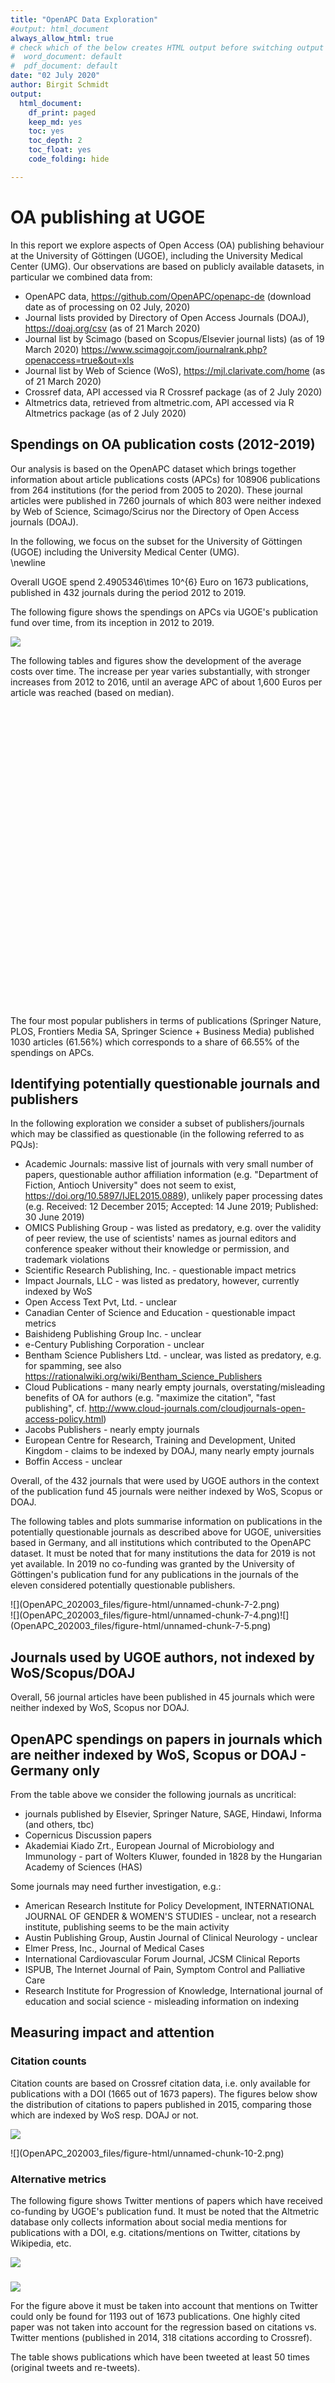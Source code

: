 ```yaml
---
title: "OpenAPC Data Exploration"
#output: html_document
always_allow_html: true
# check which of the below creates HTML output before switching output format
#  word_document: default 
#  pdf_document: default
date: "02 July 2020"
author: Birgit Schmidt
output:
  html_document:
    df_print: paged
    keep_md: yes
    toc: yes
    toc_depth: 2
    toc_float: yes
    code_folding: hide

---
```




# OA publishing at UGOE
In this report we explore aspects of Open Access (OA) publishing behaviour at the University of Göttingen (UGOE), including the University Medical Center (UMG). Our observations are based on publicly available datasets, in particular we combined data from:

* OpenAPC data, https://github.com/OpenAPC/openapc-de (download date as of processing on 02 July, 2020)
* Journal lists provided by Directory of Open Access Journals (DOAJ), https://doaj.org/csv (as of 21 March 2020)
* Journal list by Scimago (based on Scopus/Elsevier journal lists) (as of 19 March 2020) https://www.scimagojr.com/journalrank.php?openaccess=true&out=xls
* Journal list by Web of Science (WoS), https://mjl.clarivate.com/home (as of 21 March 2020)
* Crossref data, API accessed via R Crossref package (as of 2 July 2020)
* Altmetrics data, retrieved from altmetric.com, API accessed via R Altmetrics package (as of 2 July 2020)



## Spendings on OA publication costs (2012-2019) 

Our analysis is based on the OpenAPC dataset which brings together information about article publications costs (APCs) for 108906 publications from 264 institutions (for the period from 2005 to 2020). These journal articles were published in 7260 journals of which 803 were neither indexed by Web of Science, Scimago/Scirus nor the Directory of Open Access journals (DOAJ). 

In the following, we focus on the subset for the University of Göttingen (UGOE) including the University Medical Center (UMG).  
\newline



<!--html_preserve--><div id="htmlwidget-4205b48202dee0dddf86" style="width:100%;height:auto;" class="datatables html-widget"></div>
<script type="application/json" data-for="htmlwidget-4205b48202dee0dddf86">{"x":{"filter":"top","filterHTML":"<tr>\n  <td><\/td>\n  <td data-type=\"number\" style=\"vertical-align: top;\">\n    <div class=\"form-group has-feedback\" style=\"margin-bottom: auto;\">\n      <input type=\"search\" placeholder=\"All\" class=\"form-control\" style=\"width: 100%;\"/>\n      <span class=\"glyphicon glyphicon-remove-circle form-control-feedback\"><\/span>\n    <\/div>\n    <div style=\"display: none; position: absolute; width: 200px;\">\n      <div data-min=\"2012\" data-max=\"2019\"><\/div>\n      <span style=\"float: left;\"><\/span>\n      <span style=\"float: right;\"><\/span>\n    <\/div>\n  <\/td>\n  <td data-type=\"number\" style=\"vertical-align: top;\">\n    <div class=\"form-group has-feedback\" style=\"margin-bottom: auto;\">\n      <input type=\"search\" placeholder=\"All\" class=\"form-control\" style=\"width: 100%;\"/>\n      <span class=\"glyphicon glyphicon-remove-circle form-control-feedback\"><\/span>\n    <\/div>\n    <div style=\"display: none; position: absolute; width: 200px;\">\n      <div data-min=\"120057.64\" data-max=\"537508.82\" data-scale=\"2\"><\/div>\n      <span style=\"float: left;\"><\/span>\n      <span style=\"float: right;\"><\/span>\n    <\/div>\n  <\/td>\n  <td data-type=\"integer\" style=\"vertical-align: top;\">\n    <div class=\"form-group has-feedback\" style=\"margin-bottom: auto;\">\n      <input type=\"search\" placeholder=\"All\" class=\"form-control\" style=\"width: 100%;\"/>\n      <span class=\"glyphicon glyphicon-remove-circle form-control-feedback\"><\/span>\n    <\/div>\n    <div style=\"display: none; position: absolute; width: 200px;\">\n      <div data-min=\"106\" data-max=\"347\"><\/div>\n      <span style=\"float: left;\"><\/span>\n      <span style=\"float: right;\"><\/span>\n    <\/div>\n  <\/td>\n  <td data-type=\"number\" style=\"vertical-align: top;\">\n    <div class=\"form-group has-feedback\" style=\"margin-bottom: auto;\">\n      <input type=\"search\" placeholder=\"All\" class=\"form-control\" style=\"width: 100%;\"/>\n      <span class=\"glyphicon glyphicon-remove-circle form-control-feedback\"><\/span>\n    <\/div>\n    <div style=\"display: none; position: absolute; width: 200px;\">\n      <div data-min=\"1133\" data-max=\"1601\"><\/div>\n      <span style=\"float: left;\"><\/span>\n      <span style=\"float: right;\"><\/span>\n    <\/div>\n  <\/td>\n  <td data-type=\"number\" style=\"vertical-align: top;\">\n    <div class=\"form-group has-feedback\" style=\"margin-bottom: auto;\">\n      <input type=\"search\" placeholder=\"All\" class=\"form-control\" style=\"width: 100%;\"/>\n      <span class=\"glyphicon glyphicon-remove-circle form-control-feedback\"><\/span>\n    <\/div>\n    <div style=\"display: none; position: absolute; width: 200px;\">\n      <div data-min=\"1157\" data-max=\"1654\"><\/div>\n      <span style=\"float: left;\"><\/span>\n      <span style=\"float: right;\"><\/span>\n    <\/div>\n  <\/td>\n<\/tr>","data":[["1","2","3","4","5","6","7","8"],[2012,2013,2014,2015,2016,2017,2018,2019],[120057.64,159185.55,246815.07,357859.4,316952.25,379379.38,372776.55,537508.81],[106,126,184,234,199,237,240,347],[1133,1263,1341,1529,1593,1601,1553,1549],[1157,1245,1294,1505,1594,1596,1598,1654]],"container":"<table class=\"display\">\n  <thead>\n    <tr>\n      <th> <\/th>\n      <th>period<\/th>\n      <th>spend<\/th>\n      <th>n<\/th>\n      <th>mean<\/th>\n      <th>median<\/th>\n    <\/tr>\n  <\/thead>\n<\/table>","options":{"columnDefs":[{"className":"dt-right","targets":[1,2,3,4,5]},{"orderable":false,"targets":0}],"order":[],"autoWidth":false,"orderClasses":false,"orderCellsTop":true}},"evals":[],"jsHooks":[]}</script><!--/html_preserve-->
Overall UGOE spend 2.4905346\times 10^{6} Euro on 1673 publications, published in 432 journals during the period 2012 to 2019.  

The following figure shows the spendings on APCs via UGOE's publication fund over time, from its inception in 2012 to 2019. 

![](OpenAPC_202003_files/figure-html/unnamed-chunk-4-1.png)<!-- -->

The following tables and figures show the development of the average costs over time. The increase per year varies substantially, with stronger increases from 2012 to 2016, until an average APC of about 1,600 Euros per article was reached (based on median). 

 
<!--html_preserve--><div id="htmlwidget-9eb413a0935611c11655" style="width:100%;height:auto;" class="datatables html-widget"></div>
<script type="application/json" data-for="htmlwidget-9eb413a0935611c11655">{"x":{"filter":"top","filterHTML":"<tr>\n  <td><\/td>\n  <td data-type=\"number\" style=\"vertical-align: top;\">\n    <div class=\"form-group has-feedback\" style=\"margin-bottom: auto;\">\n      <input type=\"search\" placeholder=\"All\" class=\"form-control\" style=\"width: 100%;\"/>\n      <span class=\"glyphicon glyphicon-remove-circle form-control-feedback\"><\/span>\n    <\/div>\n    <div style=\"display: none; position: absolute; width: 200px;\">\n      <div data-min=\"2012\" data-max=\"2019\"><\/div>\n      <span style=\"float: left;\"><\/span>\n      <span style=\"float: right;\"><\/span>\n    <\/div>\n  <\/td>\n  <td data-type=\"number\" style=\"vertical-align: top;\">\n    <div class=\"form-group has-feedback\" style=\"margin-bottom: auto;\">\n      <input type=\"search\" placeholder=\"All\" class=\"form-control\" style=\"width: 100%;\"/>\n      <span class=\"glyphicon glyphicon-remove-circle form-control-feedback\"><\/span>\n    <\/div>\n    <div style=\"display: none; position: absolute; width: 200px;\">\n      <div data-min=\"120057.64\" data-max=\"537508.82\" data-scale=\"2\"><\/div>\n      <span style=\"float: left;\"><\/span>\n      <span style=\"float: right;\"><\/span>\n    <\/div>\n  <\/td>\n  <td data-type=\"integer\" style=\"vertical-align: top;\">\n    <div class=\"form-group has-feedback\" style=\"margin-bottom: auto;\">\n      <input type=\"search\" placeholder=\"All\" class=\"form-control\" style=\"width: 100%;\"/>\n      <span class=\"glyphicon glyphicon-remove-circle form-control-feedback\"><\/span>\n    <\/div>\n    <div style=\"display: none; position: absolute; width: 200px;\">\n      <div data-min=\"106\" data-max=\"347\"><\/div>\n      <span style=\"float: left;\"><\/span>\n      <span style=\"float: right;\"><\/span>\n    <\/div>\n  <\/td>\n  <td data-type=\"number\" style=\"vertical-align: top;\">\n    <div class=\"form-group has-feedback\" style=\"margin-bottom: auto;\">\n      <input type=\"search\" placeholder=\"All\" class=\"form-control\" style=\"width: 100%;\"/>\n      <span class=\"glyphicon glyphicon-remove-circle form-control-feedback\"><\/span>\n    <\/div>\n    <div style=\"display: none; position: absolute; width: 200px;\">\n      <div data-min=\"1132.61\" data-max=\"1600.76\" data-scale=\"2\"><\/div>\n      <span style=\"float: left;\"><\/span>\n      <span style=\"float: right;\"><\/span>\n    <\/div>\n  <\/td>\n  <td data-type=\"number\" style=\"vertical-align: top;\">\n    <div class=\"form-group has-feedback\" style=\"margin-bottom: auto;\">\n      <input type=\"search\" placeholder=\"All\" class=\"form-control\" style=\"width: 100%;\"/>\n      <span class=\"glyphicon glyphicon-remove-circle form-control-feedback\"><\/span>\n    <\/div>\n    <div style=\"display: none; position: absolute; width: 200px;\">\n      <div data-min=\"323.51\" data-max=\"707.72\" data-scale=\"2\"><\/div>\n      <span style=\"float: left;\"><\/span>\n      <span style=\"float: right;\"><\/span>\n    <\/div>\n  <\/td>\n  <td data-type=\"number\" style=\"vertical-align: top;\">\n    <div class=\"form-group has-feedback\" style=\"margin-bottom: auto;\">\n      <input type=\"search\" placeholder=\"All\" class=\"form-control\" style=\"width: 100%;\"/>\n      <span class=\"glyphicon glyphicon-remove-circle form-control-feedback\"><\/span>\n    <\/div>\n    <div style=\"display: none; position: absolute; width: 200px;\">\n      <div data-min=\"1157.32\" data-max=\"1654.1\" data-scale=\"2\"><\/div>\n      <span style=\"float: left;\"><\/span>\n      <span style=\"float: right;\"><\/span>\n    <\/div>\n  <\/td>\n<\/tr>","data":[["1","2","3","4","5","6","7","8"],[2012,2013,2014,2015,2016,2017,2018,2019],[120057.64,159185.55,246815.07,357859.4,316952.25,379379.38,372776.55,537508.81],[106,126,184,234,199,237,240,347],[1132.62,1263.38,1341.39,1529.31,1592.72,1600.76,1553.24,1549.02],[323.51,337.09,437.14,561.15,678.51,655.75,707.72,606.39],[1157.32,1244.89,1293.89,1504.89,1593.9,1596.46,1598.36,1654.1]],"container":"<table class=\"display\">\n  <thead>\n    <tr>\n      <th> <\/th>\n      <th>period<\/th>\n      <th>spend<\/th>\n      <th>n<\/th>\n      <th>mean<\/th>\n      <th>sd<\/th>\n      <th>median<\/th>\n    <\/tr>\n  <\/thead>\n<\/table>","options":{"columnDefs":[{"className":"dt-right","targets":[1,2,3,4,5,6]},{"orderable":false,"targets":0}],"order":[],"autoWidth":false,"orderClasses":false,"orderCellsTop":true}},"evals":[],"jsHooks":[]}</script><!--/html_preserve--><!--html_preserve--><div id="htmlwidget-1869894c3770358df8e5" style="width:672px;height:480px;" class="plotly html-widget"></div>
<script type="application/json" data-for="htmlwidget-1869894c3770358df8e5">{"x":{"visdat":{"29f71f55d842":["function () ","plotlyVisDat"]},"cur_data":"29f71f55d842","attrs":{"29f71f55d842":{"y":{},"color":{},"alpha_stroke":1,"sizes":[10,100],"spans":[1,20],"type":"box"}},"layout":{"margin":{"b":40,"l":60,"t":25,"r":10},"title":"Trend of publication fees at UGOE (incl. UMG)","showlegend":false,"yaxis":{"domain":[0,1],"automargin":true,"title":"euro"},"xaxis":{"domain":[0,1],"automargin":true},"hovermode":"closest"},"source":"A","config":{"showSendToCloud":false},"data":[{"fillcolor":"rgba(102,194,165,0.5)","y":[1294.72,1143.83,1173.29,1270.92,1404.2,1489.88,1904,1142.4,1142.4,1156.68,1128.12,1278,1108.87,1175.97,1175.97,1096.95,1114.34,1099.08,1109.54,1131.87,2000,1109.54,685.44,1000.79,302.96,485.79,377.28,1263.64,268.91,1261.4,1121.94,1105.39,1456.56,1075.35,1153,1001.39,773.5,1001.39,1001.39,716.49,945.02,761.6,1391.11,1157.32,1299.48,1442.28,1451.8,1428,1456.56,1380.4,1404.2,1404.2,1304.24,1280.44,647.36,652.12,1280.44,1419.84,1370.88,1228.08,1304.24,1404.2,1223.32,1223.32,1299.48,1285.2,1632.68,952,1142.4,1142.4,1142.4,1142.4,1142.4,1190,1370.88,1289.96,1218.56,1356.6,1137.64,1665,1278,1094.8,871.54,761.6,1923.8,1226.33,1232.08,1159.93,1306.63,1189.51,1181.25,1157.32,1137.57,1131.17,1117.7,1118.6,265.96,508.7,1261.4,1228.08,1423.24,561.76,561.76,561.76,561.76,561.76],"type":"box","name":"2012","marker":{"color":"rgba(102,194,165,1)","line":{"color":"rgba(102,194,165,1)"}},"line":{"color":"rgba(102,194,165,1)"},"xaxis":"x","yaxis":"y","frame":null},{"fillcolor":"rgba(252,141,98,0.5)","y":[1332.8,1025.75,1055.23,1338.93,1338.93,1001.39,1094.09,1178.1,1321.13,1267.35,1902.24,1295.92,1661.96,1389.94,1128.12,1461.32,1451.8,1442.28,1442.28,1442.28,1470.84,1494.64,1542.24,1442.28,1428,1437.52,1442.28,1442.28,1466.08,1542.24,1456.56,1504.16,1542.24,1437.52,1466.08,1247.12,1542.24,1723.12,1566.04,1299.48,1556.52,1232.84,1285.2,1285.2,1270.92,1404.2,1228.08,1151.92,1223.32,1285.2,1375.64,1566.04,1475.6,1442.28,1337.56,1447.04,1351.84,1566.04,1347.08,1356.6,1551.76,1466.08,742.56,1556.52,952,809.2,799.68,1542.24,2521.37,1804.94,1860.23,1105.31,1105.31,1113.3,1114.34,1114.67,1121.5,1105.99,1119.25,1111.51,1051.81,1046.51,1114.85,1239,1091.21,1011.88,1242.66,1106.24,1212.09,1186.39,1186.4,1074.02,1192.12,1192.12,1173.74,1173.74,1173.75,1142.4,1904,1142.4,1142.4,1142.4,684.25,1142.4,1142.4,2380,1142.4,481,1741.6,779.95,466.49,812.37,845.92,718.27,727.77,1794.52,931.77,1069.81,1207.85,1242.36,1345.89,1000.79,304.6,300.46,491.62,1617.25],"type":"box","name":"2013","marker":{"color":"rgba(252,141,98,1)","line":{"color":"rgba(252,141,98,1)"}},"line":{"color":"rgba(252,141,98,1)"},"xaxis":"x","yaxis":"y","frame":null},{"fillcolor":"rgba(141,160,203,0.5)","y":[1303.87,1586.09,4120.8,2856,2856,2856,1244.74,1357.39,1285.2,1456.56,1071,1267.35,1267.35,1267.35,1267.35,1053.17,1356.59,1420.84,1403.96,1428,1442.28,1475.6,1594.6,1594.6,1518.44,1475.6,1428,1470.84,1513.68,1447.04,1518.44,1485.12,1442.28,1523.2,1442.28,1442.28,1594.6,1447.04,1518.44,1518.44,1508.92,1513.68,1447.04,1513.68,1442.28,1447.04,1442.28,1513.68,1537.48,1523.2,1561.28,1447.04,1523.2,1285.2,1523.2,1428,1594.6,1342.32,1470.84,1542.24,1542.24,1651.72,1475.6,1475.6,742.56,1251.88,1385.16,1746.92,1746.92,799.68,828.24,828.24,828.24,809.2,828.24,828.24,1594.6,1513.68,1594.6,1523.2,1299.48,1637.44,1408.96,628.32,1756.76,1971.89,1768.23,1969.62,1173.74,1183.95,1065.72,1065.72,1183.95,1171.17,1171.19,1171.17,1171.17,1171.17,1160.51,1160.51,1160.52,1160.52,1160.51,1160.68,1160.68,1160.69,1160.68,1062.36,1198.35,1198.34,1198.35,1198.34,1214.19,1214.19,1214.2,1214.2,1214.19,1214.19,1214.2,1244.1,1244.09,1278.77,1278.75,1278.75,1278.75,1293.9,1293.89,1293.9,1295.57,1295.57,1295.55,1295.57,1632.68,1898.05,684.25,1904,1904,1523.2,1904,1904,1142.4,1142.4,1142.4,916.3,684.25,1142.4,1904,1142.4,684.25,1142.4,1142.4,1142.4,1142.4,684.25,1904,1142.4,1142.4,1142.4,1142.4,1421.96,1565.28,1413.98,1369.39,1171.35,1059.52,1066.47,1223.26,2353.01,180,557.41,638.23,846.91,676.71,1207.85,913.92,1138.83,1380.4,1249.27,1617.78,488.79,727.29,217.42,1141.57,2548.46],"type":"box","name":"2014","marker":{"color":"rgba(141,160,203,1)","line":{"color":"rgba(141,160,203,1)"}},"line":{"color":"rgba(141,160,203,1)"},"xaxis":"x","yaxis":"y","frame":null},{"fillcolor":"rgba(231,138,195,0.5)","y":[1802.85,1362.32,763.77,1363.75,1363.75,684.25,1522.65,746.09,1617.21,1249.5,1142.4,1617.21,684.25,1904,910.22,1142.4,1615.39,684.25,1963.16,1472.38,1472.38,1904,1208.01,1518.15,1518.15,1142.4,1142.4,1617.21,1267.35,1142.4,963.9,1518.44,556.44,1456.56,1495.53,1495.53,1495.53,1871.18,1617.21,1904,1617.21,1617.21,247.9,1142.4,1386.35,1142.4,1433.22,263.32,1523.2,876.13,1560.6,1478.47,1478.47,1478.47,1478.47,1478.47,1303.05,1737.72,1428,303.28,1439.65,1439.65,1439.65,1142.4,1213.8,1606.5,1892.1,1035.3,1386.35,1999.2,1559.74,1464.58,1464.58,1464.58,1464.58,1464.58,1464.58,1386.35,1386.35,1577.94,1386.35,1135.12,286.99,424.44,1904,1386.35,1419.17,1419.17,1419.17,1434.69,1434.69,1434.69,1434.69,1434.69,1386.35,1999.2,1267.35,1999.2,344.42,1988.04,1319.47,1319.47,1319.47,1319.47,1319.47,1319.47,1319.47,1319.47,1999.2,1999.2,589.05,963.9,785.4,1540.05,1992.46,1643.04,1386.35,1547.75,589.05,1505.62,1505.62,1505.62,1505.62,1589.27,1589.27,1740.97,1386.35,1131.56,561.25,780.26,1606.37,1142.4,1325.17,2035.6,902.09,1104.32,1142.4,2152.99,1456.56,3094,2223.67,1424.47,2080.7,4403,2237.2,3094,2470.7,1046.66,2000,3054.02,2365.28,2000,2000,3510.5,1191.49,2000,4380.43,1602.94,1589.12,4694.83,1386.35,1548.63,1456.56,1468.12,1468.12,1468.12,1468.12,1468.12,1187.91,2618,1594.6,1642.2,1594.6,780.64,1594.6,1618.4,1204.28,1523.2,1408.96,1523.2,1594.6,1508.92,1594.6,1594.6,1594.6,1499.4,1594.6,1594.6,1594.6,1594.6,1504.16,1594.6,1523.2,1899.24,2146.76,837.76,2018.24,1661.24,1594.6,1594.6,952,1594.6,1661.24,2042.04,1899.24,1594.6,1899.24,1594.6,1899.24,1661.24,1799.28,1661.24,1661.24,1661.24,1661.24,1661.24,1799.28,1661.24,1504.16,1661.24,1661.24,1661.24,1661.24,1356.6,1661.24,1632.68,999.6,1661.24,1513.68,1785,1899.24,1661.24,1342.32,823.48],"type":"box","name":"2015","marker":{"color":"rgba(231,138,195,1)","line":{"color":"rgba(231,138,195,1)"}},"line":{"color":"rgba(231,138,195,1)"},"xaxis":"x","yaxis":"y","frame":null},{"fillcolor":"rgba(166,216,84,0.5)","y":[178.5,874.35,655.77,1661.24,651.24,1999.2,1661.24,1485.44,1884.96,1594.6,1618.4,482.39,139.14,1661.24,1999.2,1666,1506.4,1386.35,1438.75,1438.75,1438.75,1438.75,1593.27,1593.27,1593.27,1362.48,1661.24,1832.6,1528.26,1386.35,1544.26,1999.2,1085.28,224.91,1884.96,928.2,1503.46,1522,1522,1522,1999.2,1159.51,914.47,1180.81,1575.43,1409.73,514.41,1126.77,1523.2,1661.24,1661.24,1559.09,1493.39,1085.28,1559.09,1021.53,1011.5,1465.74,1456.56,1011.5,514.08,1661.24,1571.87,1571.87,1571.87,1419.42,1419.42,1999.2,1661.24,1661.24,1999.2,1661.24,1661.24,1011.5,842.52,1751.68,1999.2,1999.2,1661.24,1832.6,357,866.32,642.64,1999.2,1386.35,883.59,1661.24,1609.56,1609.56,1609.56,1661.24,1666,1870.68,1589.38,1435.4,1589.38,1999.2,1578.85,1578.85,1999.2,638.26,638.26,1999.2,1085.28,1504.16,1661.24,1661.24,1661.24,1661.24,1661.24,1661.24,1661.24,1999.2,1661.24,1661.24,1999.2,445.87,1220.35,1661.24,370.09,762.58,1590.91,1386.65,1586.88,1586.88,1586.88,1586.88,1586.88,1876.65,638.72,1999.2,1610,865.95,1381.68,642.6,1999.2,1628.87,1628.87,1011.5,1661.24,1072.56,1999.2,1803.28,1897.44,431.23,1678.03,1678.03,1678.03,1678.03,1999.2,1517.75,1192.38,1999.2,1661.24,1799.28,1285.94,1593.9,1274.92,1661.24,1661.24,1999.2,1386.35,1661.24,1085.28,1704.23,1704.23,1386.35,1386.35,1386.35,1999.2,1687.74,1975.61,1670.15,1670.15,1577.94,1475.61,1475.61,2018.24,2449.02,3332,2751.7,2350.95,303.45,622.07,303.45,2426.37,3002.66,2388.28,2161.04,4403,3170.12,3094,2959.82,4561.66,2161.04,3186.3,3927,2023.45,4830],"type":"box","name":"2016","marker":{"color":"rgba(166,216,84,1)","line":{"color":"rgba(166,216,84,1)"}},"line":{"color":"rgba(166,216,84,1)"},"xaxis":"x","yaxis":"y","frame":null},{"fillcolor":"rgba(255,217,47,0.5)","y":[1582,400,1254.06,1250.32,1820.7,1713.6,1927.8,1392.3,1071,119,245.72,1190,1999.2,556.33,589.05,1999.2,1479.82,978.08,1316.88,1334.93,193.83,1647.41,1498.31,1582.85,319.9,1692.69,1597.17,540.26,1126.87,1128.75,1201.91,698.73,793.54,631.71,977.61,1616.63,1716.09,1999.2,1999.2,1999.2,1999.2,1999.2,1999.2,1999.2,1999.2,1999.2,1999.2,1999.2,1999.2,1999.2,1999.2,1999.2,1999.2,1999.2,868.21,1999.2,1999.2,1268.3,1999.2,1999.2,1999.2,1999.2,1266.31,1999.2,1999.2,1221.99,1999.2,1999.2,1999.2,1999.2,1999.2,1999.2,1999.2,1999.2,1596.46,1999.2,1999.2,444.48,1673.35,1616.63,595,1946.84,1882.58,1950.93,3029.2,3158.7,3229.15,892.5,178.5,761.6,761.6,1098.77,1203.27,218.07,2272.98,886.93,1483.41,1483.41,1483.41,1508.31,1496.51,1496.51,1496.51,1496.51,1513.7,1735.08,1513.7,1514.86,1508.05,1769.68,1508.05,1508.05,1508.05,1552.13,1552.13,1552.13,1586.03,1586.03,1923.64,838.7,1923.64,1923.64,1937,1937,1937,1937,1673.77,1648.79,1673.77,3211.73,1128.32,3240.07,1971.97,1105.74,1741.48,559.06,535.96,1661.24,1356.6,1085.28,1661.24,1661.24,1899.24,1685.04,999.6,1899.24,1899.24,2303.84,2570.4,1685.04,1661.24,1661.24,1899.24,1661.24,1661.24,1661.24,1661.24,1661.24,1661.24,1661.24,1661.24,1661.24,1661.24,1661.24,1661.24,1661.24,1661.24,1661.24,1661.24,1661.24,1661.24,1332.8,1259.23,3451,1240.3,1999.2,1796.8,1826.55,1092.65,1441.57,1223.75,1880.2,1546.75,1015.42,1099.57,1410.15,1267.35,1267.35,1267.35,1267.35,937.72,1392.3,1577.94,1577.94,1552.5,1552.95,1552.95,1386.35,1552.95,1552.95,1552.95,1552.95,1552.95,1552.95,1552.95,1552.95,1552.95,1552.95,1552.95,1552.95,4403,2000,4403,4403,2000,2000,2455.26,533.75,1802.85,533.75,266.87,4760,1011.5,1011.5,1011.5,1011.5,1011.5,1011.5,1011.5,1999.2,1999.2,1431.57,1237.6,1237.6,1237.6,1820.7,1552.13],"type":"box","name":"2017","marker":{"color":"rgba(255,217,47,1)","line":{"color":"rgba(255,217,47,1)"}},"line":{"color":"rgba(255,217,47,1)"},"xaxis":"x","yaxis":"y","frame":null},{"fillcolor":"rgba(229,196,148,0.5)","y":[1151.92,342.72,1899.24,1302.07,2103.25,1685.04,792.05,778.2,430.4,1156.79,1606.5,1499.4,1660.05,2656.08,1551.05,1932.29,1917.8,1939.22,405.1,1899.24,538.8,1661.24,1661.24,1661.24,1661.24,1661.24,1661.24,1661.24,1661.24,1661.24,1661.24,1661.24,1661.24,1661.24,1661.24,1661.24,1661.24,1661.24,1661.24,1661.24,1661.24,999.6,1589.35,775.07,563.25,3248.7,416.64,436.31,1713.6,361.05,946.51,2719.15,190.4,1548.19,1456.56,1237.6,1217.37,1926.04,885.36,1899.24,1899.24,1356.6,480.55,507.68,1039.3,1770.72,420.53,436.31,1066.98,461.53,1085.4,690.35,937.49,1104.14,1999.2,973.23,1999.2,848.41,820.82,1999.2,2004.58,1548.51,1999.2,1639.59,1726.83,1741.61,1746.55,1733.75,1999.2,1989.8,1999.2,1999.2,1548.51,889.5,1980.38,1999.2,1991.68,1999.2,1999.2,1999.2,1999.2,1999.2,1999.2,1999.2,1999.2,1999.2,1999.2,1999.2,1889.54,1952.17,1997.85,1997.85,1999.2,1999.2,1999.2,1999.2,1999.2,1999.2,1999.2,1999.2,1832.6,1263.94,1423.24,2766.75,1577.44,1535.1,439,1661.24,1190,1661.24,373.07,1190,1190,1661.24,1404.74,1042.03,379.7,704.97,1832.6,1009.56,2725.1,1890.84,1732.64,1899.24,1661.24,1363.48,349.05,1790.95,1611.62,1077.03,1383.96,1125.68,948.47,208.25,1661.24,3365.21,1368.52,4403,4403,4581.5,4581.5,860.5,1796.9,1267.35,3324.3,3257.39,1437.54,1661.24,3131.03,2169.77,2312.37,2357.16,1428.15,1428.16,1441.7,1441.68,1446.15,1453.71,1453.7,1453.72,1484.03,1484.02,1484.03,1536.59,1512.93,1530.37,1530.37,1530.37,1536.44,1551.05,1551.05,1551.04,1547.81,1551.04,1654.79,1654.8,1560.29,1670.96,1670.98,1553.76,1670.38,1664.67,1143.32,1921.85,1168.59,3270.97,3483.43,1552.95,1630.3,1630.3,1630.3,1630.3,1630.3,1367.47,783.38,1076.23,807.33,1059.61,1052.5,1042.34,1079.04,1049.96,1092.82,1095.55,781.25,1104.27,1606.5,1045.81,1999.2,749.04,683.56,1217.37,1590.22,1248.94,533.55,869.65,595,511.7,654.5,654.5],"type":"box","name":"2018","marker":{"color":"rgba(229,196,148,1)","line":{"color":"rgba(229,196,148,1)"}},"line":{"color":"rgba(229,196,148,1)"},"xaxis":"x","yaxis":"y","frame":null},{"fillcolor":"rgba(179,179,179,0.5)","y":[819.92,1413.92,1487.5,524.58,786.85,755.42,973.79,2084.88,1215.22,1677.4,1678.64,2565.64,1832.6,2434.74,1959.93,1106.7,159.35,779.14,1661.24,1267.35,1267.35,1408.19,1780.24,1661.24,1661.24,1661.24,1704.08,1661.24,1661.24,1661.24,1661.24,1661.24,1661.24,1780.24,1661.24,1661.24,1894.48,1661.24,1894.48,1661.24,1661.24,1661.24,1704.08,1780.24,1894.48,1661.24,3990.93,1498.16,1506.15,1487.5,1487.5,1447.96,805.43,1471.74,1259.56,1314.11,3590.23,1456.88,1474.77,1899.24,2370.48,1282.53,1529.15,1661.24,1139.04,618.8,358.55,1963,675.8,1770.72,3593.8,1237.6,1237.6,1165.01,1165.01,1456.56,1456.56,1456.56,1713.6,1713.6,1456.56,1416.1,1217.37,813.6,1190,2080.64,1047.2,2528.75,1904,2380,2380,1547,714,714,737.8,631.13,1922.09,521.78,1110.44,948.43,312.84,1414.1,1416.1,1097,1430.24,1444.34,1458.25,1470.54,1469.22,1469.22,1456.88,1460.89,1466.41,1358.48,1999.2,1999.2,1976.21,1999.2,1999.2,1989.86,1845.71,1976.74,1995.46,1999.25,1999.2,1217.2,1999.2,1999.2,2000.09,1973.68,1991.76,1993.81,1999.2,1999.2,1999.2,1991.76,2000.09,1999.29,1243.75,1999.2,1999.2,1999.2,1999.2,1994.83,1995.75,1990.95,1999.2,1999.2,1983.52,1996.82,1996.93,1995.93,1908.88,2000.09,1970.38,1999.2,1951.86,1976.39,1999.2,1999.2,1999.2,1999.2,1996.89,1995.75,1999.2,1979.23,1987.43,1959.68,1832.6,1991.5,1260.13,1155.47,1467.15,1191.19,1535.1,1535.1,1689.8,1689.8,457.77,211.3,1780.24,1190,1460.89,1416.34,1419,1427.7,1419.17,1407.76,1023.4,1580.49,787.67,1714.79,892.5,892.5,1706.53,1493.45,1487.5,432.26,1932.56,1932.56,2614.43,788.34,1224.34,1442.18,1442.85,1480.1,1479.78,1023.4,238,885.36,1899.24,1899.24,464.06,389.27,2094.4,1968.62,1972.5,1963,595.65,485.22,595.93,813.6,816.23,1460.68,2722.97,2963.98,1640.14,1630.43,1650.85,1222.63,559.3,171.24,787.67,691.31,3094,1884.96,1416.34,2754.24,1276.28,5105.1,5105.1,856.8,1853.75,1959.3,1796.9,528.37,1756.94,1392.3,1330.42,1732.64,1428,1770.72,1661.24,786.09,1061.11,1065.11,1175.77,1746.92,1009.12,432.09,974.4,972.58,2507.85,1558.11,1575.22,1680.58,1680.59,1685.06,1685.06,1703.96,1703.96,1703.99,1579.13,1684.77,1695.59,1695.6,1709.34,1709.34,1709.34,1720.66,1720.81,1716.45,1716.45,1716.45,1716.45,1716.45,2499.78,976.32,1416.99,1410.42,1352.67,1466.41,1285.2,1285.2,1285.2,1285.2,2059.06,1654.1,1773.1,1773.1,1773.1,1773.1,1773.1,1773.1,1773.1,1773.1,1773.1,1773.1,1773.1,1773.1,1773.1,1773.1,1773.1,1773.1,1832.6,400,1110.44,1103.8,1338.88,1339.05,1339.05,1336.35,1239.23,1341.31,454.23,1354.51,459.08,1369.23,465.41,1398.42,1387.6,1379.69,1397.87,1580.56,1662.91,1611.45,1704.08,594.92,427.06,1047.35,1256.99,1430.24,1258.97,432.85,1178.42,595,654.5],"type":"box","name":"2019","marker":{"color":"rgba(179,179,179,1)","line":{"color":"rgba(179,179,179,1)"}},"line":{"color":"rgba(179,179,179,1)"},"xaxis":"x","yaxis":"y","frame":null}],"highlight":{"on":"plotly_click","persistent":false,"dynamic":false,"selectize":false,"opacityDim":0.2,"selected":{"opacity":1},"debounce":0},"shinyEvents":["plotly_hover","plotly_click","plotly_selected","plotly_relayout","plotly_brushed","plotly_brushing","plotly_clickannotation","plotly_doubleclick","plotly_deselect","plotly_afterplot","plotly_sunburstclick"],"base_url":"https://plot.ly"},"evals":[],"jsHooks":[]}</script><!--/html_preserve--><!--html_preserve--><div id="htmlwidget-54bc0096c7dccd7d3488" style="width:100%;height:auto;" class="datatables html-widget"></div>
<script type="application/json" data-for="htmlwidget-54bc0096c7dccd7d3488">{"x":{"filter":"top","filterHTML":"<tr>\n  <td><\/td>\n  <td data-type=\"character\" style=\"vertical-align: top;\">\n    <div class=\"form-group has-feedback\" style=\"margin-bottom: auto;\">\n      <input type=\"search\" placeholder=\"All\" class=\"form-control\" style=\"width: 100%;\"/>\n      <span class=\"glyphicon glyphicon-remove-circle form-control-feedback\"><\/span>\n    <\/div>\n  <\/td>\n  <td data-type=\"number\" style=\"vertical-align: top;\">\n    <div class=\"form-group has-feedback\" style=\"margin-bottom: auto;\">\n      <input type=\"search\" placeholder=\"All\" class=\"form-control\" style=\"width: 100%;\"/>\n      <span class=\"glyphicon glyphicon-remove-circle form-control-feedback\"><\/span>\n    <\/div>\n    <div style=\"display: none; position: absolute; width: 200px;\">\n      <div data-min=\"119\" data-max=\"561008.84\" data-scale=\"13\"><\/div>\n      <span style=\"float: left;\"><\/span>\n      <span style=\"float: right;\"><\/span>\n    <\/div>\n  <\/td>\n  <td data-type=\"integer\" style=\"vertical-align: top;\">\n    <div class=\"form-group has-feedback\" style=\"margin-bottom: auto;\">\n      <input type=\"search\" placeholder=\"All\" class=\"form-control\" style=\"width: 100%;\"/>\n      <span class=\"glyphicon glyphicon-remove-circle form-control-feedback\"><\/span>\n    <\/div>\n    <div style=\"display: none; position: absolute; width: 200px;\">\n      <div data-min=\"1\" data-max=\"318\"><\/div>\n      <span style=\"float: left;\"><\/span>\n      <span style=\"float: right;\"><\/span>\n    <\/div>\n  <\/td>\n  <td data-type=\"number\" style=\"vertical-align: top;\">\n    <div class=\"form-group has-feedback\" style=\"margin-bottom: auto;\">\n      <input type=\"search\" placeholder=\"All\" class=\"form-control\" style=\"width: 100%;\"/>\n      <span class=\"glyphicon glyphicon-remove-circle form-control-feedback\"><\/span>\n    <\/div>\n    <div style=\"display: none; position: absolute; width: 200px;\">\n      <div data-min=\"0.06\" data-max=\"19.02\" data-scale=\"2\"><\/div>\n      <span style=\"float: left;\"><\/span>\n      <span style=\"float: right;\"><\/span>\n    <\/div>\n  <\/td>\n  <td data-type=\"number\" style=\"vertical-align: top;\">\n    <div class=\"form-group has-feedback\" style=\"margin-bottom: auto;\">\n      <input type=\"search\" placeholder=\"All\" class=\"form-control\" style=\"width: 100%;\"/>\n      <span class=\"glyphicon glyphicon-remove-circle form-control-feedback\"><\/span>\n    <\/div>\n    <div style=\"display: none; position: absolute; width: 200px;\">\n      <div data-min=\"119\" data-max=\"3510.5\" data-scale=\"2\"><\/div>\n      <span style=\"float: left;\"><\/span>\n      <span style=\"float: right;\"><\/span>\n    <\/div>\n  <\/td>\n  <td data-type=\"number\" style=\"vertical-align: top;\">\n    <div class=\"form-group has-feedback\" style=\"margin-bottom: auto;\">\n      <input type=\"search\" placeholder=\"All\" class=\"form-control\" style=\"width: 100%;\"/>\n      <span class=\"glyphicon glyphicon-remove-circle form-control-feedback\"><\/span>\n    <\/div>\n    <div style=\"display: none; position: absolute; width: 200px;\">\n      <div data-min=\"0\" data-max=\"2178.54\" data-scale=\"2\"><\/div>\n      <span style=\"float: left;\"><\/span>\n      <span style=\"float: right;\"><\/span>\n    <\/div>\n  <\/td>\n  <td data-type=\"number\" style=\"vertical-align: top;\">\n    <div class=\"form-group has-feedback\" style=\"margin-bottom: auto;\">\n      <input type=\"search\" placeholder=\"All\" class=\"form-control\" style=\"width: 100%;\"/>\n      <span class=\"glyphicon glyphicon-remove-circle form-control-feedback\"><\/span>\n    <\/div>\n    <div style=\"display: none; position: absolute; width: 200px;\">\n      <div data-min=\"119\" data-max=\"3510.5\" data-scale=\"2\"><\/div>\n      <span style=\"float: left;\"><\/span>\n      <span style=\"float: right;\"><\/span>\n    <\/div>\n  <\/td>\n  <td data-type=\"number\" style=\"vertical-align: top;\">\n    <div class=\"form-group has-feedback\" style=\"margin-bottom: auto;\">\n      <input type=\"search\" placeholder=\"All\" class=\"form-control\" style=\"width: 100%;\"/>\n      <span class=\"glyphicon glyphicon-remove-circle form-control-feedback\"><\/span>\n    <\/div>\n    <div style=\"display: none; position: absolute; width: 200px;\">\n      <div data-min=\"0\" data-max=\"22.53\" data-scale=\"2\"><\/div>\n      <span style=\"float: left;\"><\/span>\n      <span style=\"float: right;\"><\/span>\n    <\/div>\n  <\/td>\n<\/tr>","data":[["1","2","3","4","5","6","7","8","9","10","11","12","13","14","15","16","17","18","19","20","21","22","23","24","25","26","27","28","29","30","31","32","33","34","35","36","37","38","39","40","41","42","43","44","45","46","47","48","49","50","51","52","53","54","55","56","57","58","59","60","61","62","63","64","65","66","67","68","69","70","71","72","73","74","75","76","77","78","79","80","81","82"],["Springer Nature","Public Library of Science (PLoS)","Frontiers Media SA","Springer Science + Business Media","MDPI AG","Wiley-Blackwell","Elsevier BV","Copernicus GmbH","Hindawi Publishing Corporation","IOP Publishing","Impact Journals, LLC","Oxford University Press (OUP)","BMJ","Ovid Technologies (Wolters Kluwer Health)","Association for Research in Vision and Ophthalmology (ARVO)","OMICS Publishing Group","SAGE Publications","Dove Medical Press Ltd.","American Association for the Advancement of Science (AAAS)","Nature Publishing Group","American Society for Microbiology","Baishideng Publishing Group Inc.","Scientific Research Publishing, Inc.","The Royal Society","Optical Society of America (OSA)","Pensoft Publishers","Informa UK Limited","AIP Publishing","Genetics Society of America","S. Karger AG","PeerJ","Wageningen Academic Publishers","EMBO","Walter de Gruyter GmbH","The Company of Biologists","e-Century Publishing Corporation","Akademiai Kiado Zrt.","Ubiquity Press, Ltd.","Resilience Alliance, Inc.","Society for Neuroscience","F1000 Research, Ltd.","Ivyspring International Publisher","Institute of Electrical &amp; Electronics Engineers (IEEE)","Open Access Text Pvt, Ltd.","eLife Sciences Publications, Ltd","MIT Press - Journals","Bentham Science Publishers Ltd.","Wildlife Biology","SPIE-Intl Soc Optical Eng","JMIR Publications Inc.","International Society for Horticultural Science (ISHS)","Cogitatio","American Geophysical Union (AGU)","IOS Press","Soil Science Society of America","American Physical Society (APS)","The Korean Society of Veterinary Science (KAMJE)","Austin Publishing Group","Shared Science Publishers OG","BioScientifica","International Cardiovascular Forum Journal","Academic Journals","Canadian Center of Science and Education","University of California Press","sub\\urban e.V.","ScienceOpen","Academia Scientiarum Bohemoslovaca","Jacobs Publishers","Institute of Mathematical Statistics","British Institute of Radiology","Nihon University School of Dentistry","The Korean Society of Gastrointestinal Endoscopy","Boffin Access","Cloud Publications","Elmer Press, Inc.","ISPUB","Research Institute for Progression of Knowledge","Universidad de Alicante Servicio de Publicaciones","American Research Institute for Policy Development","Indian Society for Education and Environment","European Centre for Research, Training and Development, United Kingdom","Termedia Sp. z.o.o."],[561008.84,449707.28,425299.71,221055.76,199134.35,109084.77,77829.37,65083.79,44431.86,37026.78,32577.55,28314.22,19071.73,18900.9,13095.02,12925.3,11888.85,11130.07,9860.12,9812.74,8441.19,7614.5,7316.89,7140,6480.7,6135.06,4901.41,4817.09,4264.48,3821.09,3804.62,3570,3510.5,2856,2800.55,2723.57,2456.49,2384.23,2384.01,2080.64,2027.53,1999.2,1975.61,1959.27,1926.04,1853.75,1820.47,1785,1756.94,1706.53,1547,1523.2,1493.45,1487.5,1474.41,1391.11,1363.48,1254.06,1203.27,1190,1071,980.41,908.02,886.93,800,780.26,761.6,561.25,559.06,538.8,389.27,361.05,349.05,344.42,303.28,286.99,247.9,238,218.07,211.3,139.14,119],[318,301,248,163,183,70,38,49,35,28,11,21,10,15,8,12,13,6,4,4,3,5,11,5,5,13,5,4,2,2,4,3,1,2,2,2,4,4,2,1,3,1,1,2,1,1,3,3,1,1,1,2,1,1,2,1,1,1,1,1,2,2,3,1,2,1,1,1,1,1,1,1,1,1,1,1,1,1,1,1,1,1],[19.01,17.99,14.82,9.74,10.94,4.18,2.27,2.93,2.09,1.67,0.66,1.26,0.6,0.9,0.48,0.72,0.78,0.36,0.24,0.24,0.18,0.3,0.66,0.3,0.3,0.78,0.3,0.24,0.12,0.12,0.24,0.18,0.06,0.12,0.12,0.12,0.24,0.24,0.12,0.06,0.18,0.06,0.06,0.12,0.06,0.06,0.18,0.18,0.06,0.06,0.06,0.12,0.06,0.06,0.12,0.06,0.06,0.06,0.06,0.06,0.12,0.12,0.18,0.06,0.12,0.06,0.06,0.06,0.06,0.06,0.06,0.06,0.06,0.06,0.06,0.06,0.06,0.06,0.06,0.06,0.06,0.06],[1764.18,1494.04,1714.92,1356.17,1088.17,1558.35,2048.14,1328.24,1269.48,1322.38,2961.6,1348.3,1907.17,1260.06,1636.88,1077.11,914.53,1855.01,2465.03,2453.18,2813.73,1522.9,665.17,1428,1296.14,471.93,980.28,1204.27,2132.24,1910.55,951.16,1190,3510.5,1428,1400.28,1361.78,614.12,596.06,1192.01,2080.64,675.84,1999.2,1975.61,979.64,1926.04,1853.75,606.82,595,1756.94,1706.53,1547,761.6,1493.45,1487.5,737.2,1391.11,1363.48,1254.06,1203.27,1190,535.5,490.21,302.67,886.93,400,780.26,761.6,561.25,559.06,538.8,389.27,361.05,349.05,344.42,303.28,286.99,247.9,238,218.07,211.3,139.14,119],[635.11,355.64,409.9,231.7,382.88,458.53,1353.13,553.51,566.78,259.18,491.55,202.65,782.62,455.72,401.63,603,534.42,111.6,1134.79,805.63,131.06,660.98,216.12,319.31,536.33,222.45,1001.26,184.4,199.04,2178.53,305.51,0,null,0,213.23,311.43,115.33,285.09,241.09,null,315.05,null,null,168.48,null,null,399.08,0,null,null,null,0,null,null,438.61,null,null,null,null,null,504.87,2,2.08,null,0,null,null,null,null,null,null,null,null,null,null,null,null,null,null,null,null,null],[1661.24,1475.61,1992.78,1442.28,1139.04,1472.03,1598.05,1242.36,1295.92,1348.16,3158.7,1267.35,1696.32,1383.96,1636.7,859.22,749.04,1884.96,2665.01,2856,2754.24,1362.32,638.72,1285.2,1105.74,556.33,737.8,1188.71,2132.24,1910.55,951.53,1190,3510.5,1428,1400.28,1361.78,614.2,460.91,1192.01,2080.64,507.68,1999.2,1975.61,979.64,1926.04,1853.75,508.7,595,1756.94,1706.53,1547,761.6,1493.45,1487.5,737.2,1391.11,1363.48,1254.06,1203.27,1190,535.5,490.21,302.96,886.93,400,780.26,761.6,561.25,559.06,538.8,389.27,361.05,349.05,344.42,303.28,286.99,247.9,238,218.07,211.3,139.14,119],[22.53,18.06,17.08,8.88,8,4.38,3.13,2.61,1.78,1.49,1.31,1.14,0.77,0.76,0.53,0.52,0.48,0.45,0.4,0.39,0.34,0.31,0.29,0.29,0.26,0.25,0.2,0.19,0.17,0.15,0.15,0.14,0.14,0.11,0.11,0.11,0.1,0.1,0.1,0.08,0.08,0.08,0.08,0.08,0.08,0.07,0.07,0.07,0.07,0.07,0.06,0.06,0.06,0.06,0.06,0.06,0.05,0.05,0.05,0.05,0.04,0.04,0.04,0.04,0.03,0.03,0.03,0.02,0.02,0.02,0.02,0.01,0.01,0.01,0.01,0.01,0.01,0.01,0.01,0.01,0.01,0]],"container":"<table class=\"display\">\n  <thead>\n    <tr>\n      <th> <\/th>\n      <th>publisher<\/th>\n      <th>spend<\/th>\n      <th>n<\/th>\n      <th>perc_pub<\/th>\n      <th>mean<\/th>\n      <th>sd<\/th>\n      <th>median<\/th>\n      <th>perc_costs<\/th>\n    <\/tr>\n  <\/thead>\n<\/table>","options":{"columnDefs":[{"className":"dt-right","targets":[2,3,4,5,6,7,8]},{"orderable":false,"targets":0}],"order":[],"autoWidth":false,"orderClasses":false,"orderCellsTop":true}},"evals":[],"jsHooks":[]}</script><!--/html_preserve-->

The four most popular publishers in terms of publications (Springer Nature, PLOS, Frontiers Media SA, Springer Science + Business Media) published 1030 articles (61.56%) which corresponds to a share of 66.55% of the spendings on APCs. 

## Identifying potentially questionable journals and publishers
In the following exploration we consider a subset of publishers/journals which may be classified as questionable (in the following referred to as PQJs):

* Academic Journals: massive list of journals with very small number of papers, questionable author affiliation information (e.g. "Department of Fiction, Antioch University" does not seem to exist, https://doi.org/10.5897/IJEL2015.0889), unlikely paper processing dates (e.g. Received: 12 December 2015; Accepted: 14 June 2019; Published: 30 June 2019)
* OMICS Publishing Group - was listed as predatory, e.g. over the validity of peer review, the use of scientists' names as journal editors and conference speaker without their knowledge or permission, and trademark violations
* Scientific Research Publishing, Inc. - questionable impact metrics
* Impact Journals, LLC - was listed as predatory, however, currently indexed by WoS
* Open Access Text Pvt, Ltd. - unclear
* Canadian Center of Science and Education - questionable impact metrics
* Baishideng Publishing Group Inc. - unclear
* e-Century Publishing Corporation - unclear
* Bentham Science Publishers Ltd. - unclear, was listed as predatory, e.g. for spamming, see also https://rationalwiki.org/wiki/Bentham_Science_Publishers 
* Cloud Publications - many nearly empty journals, overstating/misleading benefits of OA for authors (e.g. "maximize the citation", "fast publishing", cf. http://www.cloud-journals.com/cloudjournals-open-access-policy.html)
* Jacobs Publishers - nearly empty journals 
* European Centre for Research, Training and Development, United Kingdom - claims to be indexed by DOAJ, many nearly empty journals
* Boffin Access - unclear


Overall, of the 432 journals that were used by UGOE authors in the context of the publication fund 45 journals were neither indexed by WoS, Scopus or DOAJ. 

The following tables and plots summarise information on publications in the  potentially questionable journals as described above for UGOE, universities based in Germany, and all institutions which contributed to the OpenAPC dataset. It must be noted that for many institutions the data for 2019 is not yet available. In 2019 no co-funding was granted by the University of Göttingen's publication fund for any publications in the journals of the eleven considered potentially questionable publishers.  

<!--html_preserve--><div id="htmlwidget-f5da6707928cdd3da76e" style="width:100%;height:auto;" class="datatables html-widget"></div>
<script type="application/json" data-for="htmlwidget-f5da6707928cdd3da76e">{"x":{"filter":"none","data":[["1","2","3","4","5","6","7","8","9","10","11"],["Academic Journals","Baishideng Publishing Group Inc.","Bentham Science Publishers Ltd.","Boffin Access","Canadian Center of Science and Education","Cloud Publications","e-Century Publishing Corporation","Jacobs Publishers","OMICS Publishing Group","Open Access Text Pvt, Ltd.","Scientific Research Publishing, Inc."],[980.41,7614.5,1820.47,349.05,908.02,344.42,2723.57,561.25,12925.3,1959.27,7316.89],[2,5,3,1,3,1,2,1,12,2,11]],"container":"<table class=\"display\">\n  <thead>\n    <tr>\n      <th> <\/th>\n      <th>publisher<\/th>\n      <th>spend<\/th>\n      <th>n<\/th>\n    <\/tr>\n  <\/thead>\n<\/table>","options":{"columnDefs":[{"className":"dt-right","targets":[2,3]},{"orderable":false,"targets":0}],"order":[],"autoWidth":false,"orderClasses":false}},"evals":[],"jsHooks":[]}</script><!--/html_preserve-->![](OpenAPC_202003_files/figure-html/unnamed-chunk-7-2.png)<!-- --><!--html_preserve--><div id="htmlwidget-7a44a2edda039c686778" style="width:100%;height:auto;" class="datatables html-widget"></div>
<script type="application/json" data-for="htmlwidget-7a44a2edda039c686778">{"x":{"filter":"top","filterHTML":"<tr>\n  <td><\/td>\n  <td data-type=\"character\" style=\"vertical-align: top;\">\n    <div class=\"form-group has-feedback\" style=\"margin-bottom: auto;\">\n      <input type=\"search\" placeholder=\"All\" class=\"form-control\" style=\"width: 100%;\"/>\n      <span class=\"glyphicon glyphicon-remove-circle form-control-feedback\"><\/span>\n    <\/div>\n  <\/td>\n  <td data-type=\"number\" style=\"vertical-align: top;\">\n    <div class=\"form-group has-feedback\" style=\"margin-bottom: auto;\">\n      <input type=\"search\" placeholder=\"All\" class=\"form-control\" style=\"width: 100%;\"/>\n      <span class=\"glyphicon glyphicon-remove-circle form-control-feedback\"><\/span>\n    <\/div>\n    <div style=\"display: none; position: absolute; width: 200px;\">\n      <div data-min=\"344.42\" data-max=\"77455.27\" data-scale=\"2\"><\/div>\n      <span style=\"float: left;\"><\/span>\n      <span style=\"float: right;\"><\/span>\n    <\/div>\n  <\/td>\n  <td data-type=\"integer\" style=\"vertical-align: top;\">\n    <div class=\"form-group has-feedback\" style=\"margin-bottom: auto;\">\n      <input type=\"search\" placeholder=\"All\" class=\"form-control\" style=\"width: 100%;\"/>\n      <span class=\"glyphicon glyphicon-remove-circle form-control-feedback\"><\/span>\n    <\/div>\n    <div style=\"display: none; position: absolute; width: 200px;\">\n      <div data-min=\"1\" data-max=\"110\"><\/div>\n      <span style=\"float: left;\"><\/span>\n      <span style=\"float: right;\"><\/span>\n    <\/div>\n  <\/td>\n<\/tr>","data":[["1","2","3","4","5","6","7","8","9","10","11"],["Scientific Research Publishing, Inc.","OMICS Publishing Group","e-Century Publishing Corporation","Canadian Center of Science and Education","Baishideng Publishing Group Inc.","Bentham Science Publishers Ltd.","Academic Journals","Open Access Text Pvt, Ltd.","Jacobs Publishers","Boffin Access","Cloud Publications"],[77455.27,69686.11,37089.01,8188.93,23189.07,7908.57,1892.38,4029.72,778.34,349.05,344.42],[110,57,30,26,18,11,4,3,2,1,1]],"container":"<table class=\"display\">\n  <thead>\n    <tr>\n      <th> <\/th>\n      <th>publisher<\/th>\n      <th>spend<\/th>\n      <th>n<\/th>\n    <\/tr>\n  <\/thead>\n<\/table>","options":{"columnDefs":[{"className":"dt-right","targets":[2,3]},{"orderable":false,"targets":0}],"order":[],"autoWidth":false,"orderClasses":false,"orderCellsTop":true}},"evals":[],"jsHooks":[]}</script><!--/html_preserve-->![](OpenAPC_202003_files/figure-html/unnamed-chunk-7-4.png)<!-- -->![](OpenAPC_202003_files/figure-html/unnamed-chunk-7-5.png)<!-- -->

## Journals used by UGOE authors, not indexed by WoS/Scopus/DOAJ

<!--html_preserve--><div id="htmlwidget-b8c23651dc1167f3e421" style="width:100%;height:auto;" class="datatables html-widget"></div>
<script type="application/json" data-for="htmlwidget-b8c23651dc1167f3e421">{"x":{"filter":"none","data":[["1","2","3","4","5","6","7","8","9","10","11","12","13","14","15","16","17","18","19","20","21","22","23","24","25","26","27","28","29","30","31","32","33","34","35","36","37","38","39","40","41","42","43","44","45"],["SAGE Publications","OMICS Publishing Group","OMICS Publishing Group","Scientific Research Publishing, Inc.","Canadian Center of Science and Education","Academic Journals","OMICS Publishing Group","OMICS Publishing Group","OMICS Publishing Group","Scientific Research Publishing, Inc.","Springer Science + Business Media","OMICS Publishing Group","Bentham Science Publishers Ltd.","Bentham Science Publishers Ltd.","Hindawi Publishing Corporation","Research Institute for Progression of Knowledge","Elmer Press, Inc.","Copernicus GmbH","ISPUB","Cloud Publications","Copernicus GmbH","OMICS Publishing Group","Jacobs Publishers","ScienceOpen","European Centre for Research, Training and Development, United Kingdom","Scientific Research Publishing, Inc.","Akademiai Kiado Zrt.","Scientific Research Publishing, Inc.","Scientific Research Publishing, Inc.","Scientific Research Publishing, Inc.","Scientific Research Publishing, Inc.","OMICS Publishing Group","Austin Publishing Group","OMICS Publishing Group","OMICS Publishing Group","OMICS Publishing Group","International Cardiovascular Forum Journal","Open Access Text Pvt, Ltd.","American Research Institute for Policy Development","Boffin Access","Open Access Text Pvt, Ltd.","Elsevier BV","IOS Press","Indian Society for Education and Environment","Wiley-Blackwell"],["Journal of Dental Biomechanics","Journal of Addiction Research &amp; Therapy","Journal of Clinical &amp; Experimental Cardiology","Advances in Bioscience and Biotechnology","Journal of Sustainable Development","International Journal of Biodiversity and Conservation","Forest Research: Open Access","Oceanography: Open Access","Journal of Child and Adolescent Behaviour","Open Journal of Forestry","Optical Nanoscopy","Otolaryngology","The Open Bone Journal","The Open Orthopaedics Journal","Journal of Signal Transduction","International journal of education and social science","Journal of Medical Cases","Geoscientific Model Development Discussions","The Internet Journal of Pain, Symptom Control and Palliative Care","International Journal of Advanced Remote Sensing and GIS","Hydrology and Earth System Sciences Discussions","Journal of Obesity &amp; Weight Loss Therapy","Jacobs Journal of Hematology","ScienceOpen Material Science","International Journal of Non-Governmental Organizations and Essays","Journal of Water Resource and Protection","European Journal of Microbiology and Immunology","Open Journal of Geology","Advances in Lung Cancer","Open Journal of Thoracic Surgery","Open Journal of Psychiatry","Journal of Thrombosis and Circulation: Open Access","Austin Journal of Clinical Neurology","Journal of Osteoporosis and Physical Activity","Bioenergetics: Open Access","Journal of Depression and Anxiety","JCSM Clinical Reports","Research and Review Insights","INTERNATIONAL JOURNAL OF GENDER &amp; WOMEN'S STUDIES","Journal of Water Technology and Treatment methods","Nephrology and Renal Diseases","VideoGIE","Journal of Alzheimer's Disease Reports","Indian Journal of Science and Technology","JCSM Rapid Communications"],["1758-7360","2155-6105","2155-9880","2156-8456","1913-9063","2141-243X","2168-9776","2332-2632","2375-4494","2163-0429","2192-2853","2161-119X","1876-5254","1874-3250","2090-1747","2410-5171","1923-4155","1991-962X","1528-8277","2320-0243","1812-2116","2165-7904","2380-1646","2197-3644","2514-9237","1945-3094","2062-509X","2161-7570","2169-2726","2164-3067","2161-7325","2572-9462","2381-9154","2329-9509","2167-7662","2167-1044","2521-3555","2515-2637","2333-6021","2517-7427","2399-908X","2468-4481","2542-4823","0974-5645","2617-1619"]],"container":"<table class=\"display\">\n  <thead>\n    <tr>\n      <th> <\/th>\n      <th>publisher<\/th>\n      <th>journal_full_title<\/th>\n      <th>issn_l<\/th>\n    <\/tr>\n  <\/thead>\n<\/table>","options":{"order":[],"autoWidth":false,"orderClasses":false,"columnDefs":[{"orderable":false,"targets":0}]}},"evals":[],"jsHooks":[]}</script><!--/html_preserve-->
Overall, 56 journal articles have been published in 45 journals which were neither indexed by WoS, Scopus nor DOAJ. 

## OpenAPC spendings on papers in journals which are neither indexed by WoS, Scopus or DOAJ - Germany only
<!--html_preserve--><div id="htmlwidget-b2272ef7804aa459a794" style="width:100%;height:auto;" class="datatables html-widget"></div>
<script type="application/json" data-for="htmlwidget-b2272ef7804aa459a794">{"x":{"filter":"top","filterHTML":"<tr>\n  <td><\/td>\n  <td data-type=\"character\" style=\"vertical-align: top;\">\n    <div class=\"form-group has-feedback\" style=\"margin-bottom: auto;\">\n      <input type=\"search\" placeholder=\"All\" class=\"form-control\" style=\"width: 100%;\"/>\n      <span class=\"glyphicon glyphicon-remove-circle form-control-feedback\"><\/span>\n    <\/div>\n  <\/td>\n  <td data-type=\"number\" style=\"vertical-align: top;\">\n    <div class=\"form-group has-feedback\" style=\"margin-bottom: auto;\">\n      <input type=\"search\" placeholder=\"All\" class=\"form-control\" style=\"width: 100%;\"/>\n      <span class=\"glyphicon glyphicon-remove-circle form-control-feedback\"><\/span>\n    <\/div>\n    <div style=\"display: none; position: absolute; width: 200px;\">\n      <div data-min=\"62.51\" data-max=\"226457.01\" data-scale=\"13\"><\/div>\n      <span style=\"float: left;\"><\/span>\n      <span style=\"float: right;\"><\/span>\n    <\/div>\n  <\/td>\n  <td data-type=\"integer\" style=\"vertical-align: top;\">\n    <div class=\"form-group has-feedback\" style=\"margin-bottom: auto;\">\n      <input type=\"search\" placeholder=\"All\" class=\"form-control\" style=\"width: 100%;\"/>\n      <span class=\"glyphicon glyphicon-remove-circle form-control-feedback\"><\/span>\n    <\/div>\n    <div style=\"display: none; position: absolute; width: 200px;\">\n      <div data-min=\"1\" data-max=\"191\"><\/div>\n      <span style=\"float: left;\"><\/span>\n      <span style=\"float: right;\"><\/span>\n    <\/div>\n  <\/td>\n<\/tr>","data":[["1","2","3","4","5","6","7","8","9","10","11","12","13","14","15","16","17","18","19","20","21","22","23","24","25","26","27","28","29","30","31","32","33","34","35","36","37","38","39","40","41","42","43","44","45","46","47","48","49","50","51","52","53","54","55","56","57","58","59","60","61","62","63","64","65","66","67","68","69","70","71","72","73","74","75","76","77","78","79","80","81","82","83","84","85","86","87","88","89","90","91","92","93","94","95","96","97","98","99","100","101","102"],["Copernicus GmbH","Scientific Research Publishing, Inc.","OMICS Publishing Group","Canadian Center of Science and Education","Elsevier BV","Hindawi Publishing Corporation","Springer Nature","Springer Science + Business Media","Informa UK Limited","Hikari, Ltd.","Sciedu Press","Annex Publishers, LLC","Kernel Press UG (haftungsbeschrankt)","Sciaccess Publishers LLC","Academic Journals","Academy and Industry Research Collaboration Center (AIRCC)","Austin Publishing Group","AVA-Agrar Verlag Allgäu GmbH","Bentham Science Publishers Ltd.","MedCrave Group, LLC","RonPub","Scientific &amp; Academic Publishing","Akademiai Kiado Zrt.","Georg Thieme Verlag KG","International Council of Associations for Science Education","Open Access Text Pvt, Ltd.","SAGE Publications","Society for Research and Knowledge Management","Symbiosis Group","Wiley-Blackwell","American Research Institute for Policy Development","David Publishing Company","EARLI","Elmer Press, Inc.","Horizon Research Publishing","International Cardiovascular Forum Journal","International Journal of Engineering Sciences &amp; Research Technology","Jacobs Publishers","Juniper Publishers","Remedy Publications, LLC","Science and Education Publishing","Science Publishing Group","Sciencedomain International","Virtus Interpress","World Academic Publishing","Würzburg University Press","Allied Business Academies","American Association For Science and Technology (AASCIT)","Boffin Access","Cambridge University Press (CUP)","Canadian Academy of Oriental and Occidental Culture","Central Bohemia University","Cloud Publications","Crimson Publishers","Dove Medical Press Ltd.","EJBSS","EJournal Publishing","ESci Journals Publishing","European Centre for Research, Training and Development, United Kingdom","European Scientific Institute","Excellent Publishers","Frontiers Media SA","Herald Scholarly Open Access","Ideas Spread","Indian Society for Education and Environment","Informa Healthcare","Institute of Electrical &amp; Electronics Engineers (IEEE)","International Journal of Engineering Research and Development","IOS Press","ISPUB","J-STAGE","JMIR Publications Inc.","Libertas Academica, Ltd.","Lifescience Global","Look Academic Publishers","MAK Periodical Library","Mary Ann Liebert Inc","MDPI AG","Medip Academy","Microbiology Society","MIT Press - Journals","Omics Group","Openventio Publishers","Oxford University Press (OUP)","Pensoft Publishers","Redfame Publishing","Remedy Publications","Research Institute for Progression of Knowledge","Research online Publishing","Rheinisch-Westfaelische Technische Hochschule Aachen","Sci Forschen, Inc.","Science and Engineering Publishing Company","ScienceOpen","Sciknow Publications","Scitechnol Biosoft Pvt. Ltd.","ScopeMed International Medical Journal Management and Indexing System","Shastri Education Trust","Society for Imaging Science &amp; Technology","Ubiquity Press, Ltd.","University of Buckingham Press","Vabnagar Foundation","Waxmann"],[226457.01,77455.27,69686.11,7889.94,9216.3,6775.63,10217.26,13418.55,5705.17,2917.26,1871.86,3153.64,2080,4827.67,1892.38,464.17,6723.21,1428,1933.11,3884.51,875.84,1014.98,1681.8,4472.5,171.4,4029.72,2300.76,595.91,2698.55,5057.5,432.13,1063.02,476,908.46,389,1071,167.95,778.34,1559.76,3778.61,536.03,727.51,206.14,1470,776.09,833,2159,337.62,349.05,1994.45,166.06,119,344.42,424,1486.31,267.75,231,155,139.14,151.98,94.49,964.46,1170.26,116.64,211.3,496.23,1847.66,181.61,1487.5,286.99,284.42,1316.71,1521.59,182,428.38,1569.61,1990.8,812,62.51,424.83,1223.08,602.09,632.29,1999.2,621.18,283.61,1801.35,247.9,240.38,350,796.17,188.16,780.26,300.05,1331.61,416.5,617.61,1080.79,561.32,909,595,1190],[191,110,57,25,13,13,10,10,8,6,6,5,5,5,4,4,4,4,4,4,4,4,3,3,3,3,3,3,3,3,2,2,2,2,2,2,2,2,2,2,2,2,2,2,2,2,1,1,1,1,1,1,1,1,1,1,1,1,1,1,1,1,1,1,1,1,1,1,1,1,1,1,1,1,1,1,1,1,1,1,1,1,1,1,1,1,1,1,1,1,1,1,1,1,1,1,1,1,1,1,1,1]],"container":"<table class=\"display\">\n  <thead>\n    <tr>\n      <th> <\/th>\n      <th>publisher<\/th>\n      <th>spend<\/th>\n      <th>n<\/th>\n    <\/tr>\n  <\/thead>\n<\/table>","options":{"columnDefs":[{"className":"dt-right","targets":[2,3]},{"orderable":false,"targets":0}],"order":[],"autoWidth":false,"orderClasses":false,"orderCellsTop":true}},"evals":[],"jsHooks":[]}</script><!--/html_preserve-->


From the table above we consider the following journals as uncritical:

* journals published by Elsevier, Springer Nature, SAGE, Hindawi, Informa (and others, tbc) 
* Copernicus Discussion papers 
* Akademiai Kiado Zrt., European Journal of Microbiology and Immunology - part of Wolters Kluwer, founded in 1828 by the Hungarian Academy of Sciences (HAS)

Some journals may need further investigation, e.g.:

* American Research Institute for Policy Development, INTERNATIONAL JOURNAL OF GENDER & WOMEN'S STUDIES - unclear, not a research institute, publishing seems to be the main activity 
* Austin Publishing Group, Austin Journal of Clinical Neurology - unclear
* Elmer Press, Inc., Journal of Medical Cases
* International Cardiovascular Forum Journal, JCSM Clinical Reports
* ISPUB, The Internet Journal of Pain, Symptom Control and Palliative Care
* Research Institute for Progression of Knowledge, International journal of education and social science - misleading information on indexing 

## Measuring impact and attention

### Citation counts
Citation counts are based on Crossref citation data, i.e. only available for publications with a DOI (1665 out of 1673 papers). The figures below show the distribution of citations to papers published in 2015, comparing those which are indexed by WoS resp. DOAJ or not. 

![](OpenAPC_202003_files/figure-html/unnamed-chunk-10-1.png)<!-- --><div data-pagedtable="false">
  <script data-pagedtable-source type="application/json">
{"columns":[{"label":["period"],"name":[1],"type":["dbl"],"align":["right"]},{"label":["WoS_idx"],"name":[2],"type":["lgl"],"align":["right"]},{"label":["median"],"name":[3],"type":["dbl"],"align":["right"]},{"label":["mean"],"name":[4],"type":["dbl"],"align":["right"]},{"label":["sd"],"name":[5],"type":["dbl"],"align":["right"]},{"label":["n"],"name":[6],"type":["int"],"align":["right"]}],"data":[{"1":"2012","2":"FALSE","3":"6.0","4":"11.62","5":"13.66","6":"16"},{"1":"2012","2":"TRUE","3":"13.0","4":"21.34","5":"22.72","6":"89"},{"1":"2013","2":"FALSE","3":"3.0","4":"6.56","5":"11.71","6":"16"},{"1":"2013","2":"TRUE","3":"16.0","4":"19.75","5":"18.50","6":"109"},{"1":"2014","2":"FALSE","3":"4.0","4":"5.32","5":"5.52","6":"22"},{"1":"2014","2":"TRUE","3":"13.0","4":"19.94","5":"30.03","6":"161"},{"1":"2015","2":"FALSE","3":"3.0","4":"4.29","5":"4.55","6":"24"},{"1":"2015","2":"TRUE","3":"11.0","4":"17.36","5":"20.27","6":"207"},{"1":"2016","2":"FALSE","3":"1.0","4":"2.26","5":"2.56","6":"19"},{"1":"2016","2":"TRUE","3":"9.0","4":"13.44","5":"14.41","6":"179"},{"1":"2017","2":"FALSE","3":"4.0","4":"4.27","5":"3.49","6":"15"},{"1":"2017","2":"TRUE","3":"7.0","4":"10.52","5":"10.56","6":"219"},{"1":"2018","2":"FALSE","3":"2.0","4":"2.24","5":"2.86","6":"17"},{"1":"2018","2":"TRUE","3":"4.0","4":"5.71","5":"7.42","6":"223"},{"1":"2019","2":"FALSE","3":"0.5","4":"1.17","5":"2.25","6":"12"},{"1":"2019","2":"TRUE","3":"1.0","4":"2.21","5":"2.86","6":"335"}],"options":{"columns":{"min":{},"max":[10]},"rows":{"min":[10],"max":[10]},"pages":{}}}
  </script>
</div><div data-pagedtable="false">
  <script data-pagedtable-source type="application/json">
{"columns":[{"label":["period"],"name":[1],"type":["dbl"],"align":["right"]},{"label":["doaj"],"name":[2],"type":["lgl"],"align":["right"]},{"label":["median"],"name":[3],"type":["dbl"],"align":["right"]},{"label":["mean"],"name":[4],"type":["dbl"],"align":["right"]},{"label":["sd"],"name":[5],"type":["dbl"],"align":["right"]},{"label":["n"],"name":[6],"type":["int"],"align":["right"]}],"data":[{"1":"2012","2":"FALSE","3":"4.0","4":"7.25","5":"9.27","6":"8"},{"1":"2012","2":"TRUE","3":"12.0","4":"20.90","5":"22.25","6":"97"},{"1":"2013","2":"FALSE","3":"3.0","4":"3.62","5":"2.88","6":"8"},{"1":"2013","2":"TRUE","3":"13.0","4":"19.05","5":"18.48","6":"117"},{"1":"2014","2":"FALSE","3":"1.5","4":"9.50","5":"15.73","6":"8"},{"1":"2014","2":"TRUE","3":"11.0","4":"18.58","5":"29.03","6":"175"},{"1":"2015","2":"FALSE","3":"4.5","4":"3.38","5":"2.88","6":"8"},{"1":"2015","2":"TRUE","3":"10.0","4":"16.45","5":"19.84","6":"223"},{"1":"2016","2":"FALSE","3":"4.0","4":"9.89","5":"21.33","6":"19"},{"1":"2016","2":"TRUE","3":"8.0","4":"12.63","5":"13.18","6":"179"},{"1":"2017","2":"FALSE","3":"3.0","4":"4.48","5":"4.20","6":"21"},{"1":"2017","2":"TRUE","3":"7.0","4":"10.68","5":"10.63","6":"213"},{"1":"2018","2":"FALSE","3":"1.0","4":"1.11","5":"1.17","6":"9"},{"1":"2018","2":"TRUE","3":"4.0","4":"5.64","5":"7.33","6":"231"},{"1":"2019","2":"FALSE","3":"1.0","4":"0.67","5":"0.71","6":"9"},{"1":"2019","2":"TRUE","3":"1.0","4":"2.21","5":"2.87","6":"338"}],"options":{"columns":{"min":{},"max":[10]},"rows":{"min":[10],"max":[10]},"pages":{}}}
  </script>
</div>![](OpenAPC_202003_files/figure-html/unnamed-chunk-10-2.png)<!-- --><div data-pagedtable="false">
  <script data-pagedtable-source type="application/json">
{"columns":[{"label":["period"],"name":[1],"type":["dbl"],"align":["right"]},{"label":["qpub"],"name":[2],"type":["fctr"],"align":["left"]},{"label":["median"],"name":[3],"type":["dbl"],"align":["right"]},{"label":["mean"],"name":[4],"type":["dbl"],"align":["right"]},{"label":["sd"],"name":[5],"type":["dbl"],"align":["right"]},{"label":["n"],"name":[6],"type":["int"],"align":["right"]}],"data":[{"1":"2012","2":"TRUE","3":"3.5","4":"4.17","5":"3.49","6":"6"},{"1":"2012","2":"FALSE","3":"12.0","4":"20.81","5":"22.10","6":"99"},{"1":"2013","2":"TRUE","3":"2.0","4":"2.83","5":"2.86","6":"6"},{"1":"2013","2":"FALSE","3":"13.0","4":"18.83","5":"18.40","6":"119"},{"1":"2014","2":"TRUE","3":"1.0","4":"8.29","5":"16.58","6":"7"},{"1":"2014","2":"FALSE","3":"11.5","4":"18.57","5":"28.95","6":"176"},{"1":"2015","2":"TRUE","3":"4.0","4":"3.00","5":"2.83","6":"5"},{"1":"2015","2":"FALSE","3":"10.0","4":"16.29","5":"19.76","6":"226"},{"1":"2016","2":"TRUE","3":"0.0","4":"1.14","5":"1.68","6":"7"},{"1":"2016","2":"FALSE","3":"8.0","4":"12.77","5":"14.20","6":"191"},{"1":"2017","2":"TRUE","3":"3.0","4":"3.40","5":"2.97","6":"5"},{"1":"2017","2":"FALSE","3":"7.0","4":"10.27","5":"10.42","6":"229"},{"1":"2018","2":"TRUE","3":"0.0","4":"0.00","5":"0.00","6":"3"},{"1":"2018","2":"FALSE","3":"3.0","4":"5.54","5":"7.26","6":"237"},{"1":"2019","2":"FALSE","3":"1.0","4":"2.17","5":"2.84","6":"347"}],"options":{"columns":{"min":{},"max":[10]},"rows":{"min":[10],"max":[10]},"pages":{}}}
  </script>
</div>

### Alternative metrics
The following figure shows Twitter mentions of papers which have received co-funding by UGOE's publication fund. It must be noted that the Altmetric database only collects information about social media mentions for publications with a DOI, e.g. citations/mentions on Twitter, citations by Wikipedia, etc. 

![](OpenAPC_202003_files/figure-html/unnamed-chunk-11-1.png)<!-- -->

### 

![](OpenAPC_202003_files/figure-html/unnamed-chunk-12-1.png)<!-- --><!--html_preserve--><div id="htmlwidget-df7593c6e1d7e7c9676f" style="width:100%;height:auto;" class="datatables html-widget"></div>
<script type="application/json" data-for="htmlwidget-df7593c6e1d7e7c9676f">{"x":{"filter":"none","data":[["1","2","3","4","5","6","7","8","9","10","11","12","13","14","15","16","17","18","19","20","21","22","23","24","25","26","27","28","29","30","31"],[2014,2014,2014,2014,2014,2015,2015,2015,2015,2016,2016,2016,2016,2016,2017,2017,2018,2018,2018,2019,2019,2019,2019,2019,2019,2019,2019,2019,2019,2019,2019],["The Lancet Global Health","PLOS ONE","PLOS ONE","PLOS ONE","Remote Sensing","Science Advances","Nature Communications","EvoDevo","BMC Gastroenterology","PLOS ONE","Journal of Pain Research","PLOS ONE","Critical Care","Nature Communications","BMC Ecology","Ecology and Evolution","eLife","F1000Research","PLOS ONE","Ecology and Evolution","Ecology and Evolution","Ecology and Evolution","Ecosphere","EPJ Data Science","Frontiers in Ecology and Evolution","Frontiers in Ecology and Evolution","Frontiers in Molecular Neuroscience","People and Nature","PLOS ONE","PLOS ONE","Scientific Reports"],["10.1016/s2214-109x(14)70025-7","10.1371/journal.pone.0090097","10.1371/journal.pone.0111629","10.1371/journal.pone.0113106","10.3390/rs6086988","10.1126/sciadv.1500451","10.1038/ncomms9221","10.1186/s13227-015-0011-9","10.1186/s12876-015-0322-2","10.1371/journal.pone.0146695","10.2147/jpr.s96228","10.1371/journal.pone.0151387","10.1186/s13054-016-1191-y","10.1038/ncomms13137","10.1186/s12898-017-0140-1","10.1002/ece3.3485","10.7554/elife.32569","10.12688/f1000research.15334.1","10.1371/journal.pone.0199345","10.1002/ece3.4823","10.1002/ece3.5244","10.1002/ece3.5936","10.1002/ecs2.2620","10.1140/epjds/s13688-019-0204-x","10.3389/fevo.2019.00105","10.3389/fevo.2019.00345","10.3389/fnmol.2019.00251","10.1002/pan3.21","10.1371/journal.pone.0211256","10.1371/journal.pone.0216223","10.1038/s41598-019-55622-9"],[75,8,318,13,65,36,146,19,10,32,11,12,20,68,14,4,10,2,2,25,5,1,2,2,1,6,1,8,2,6,0],[121,50,3736,80,53,163,188,59,59,130,62,222,67,59,50,51,122,155,151,50,83,60,85,80,457,82,60,63,96,88,83],[null,1,5,1,null,1,1,null,null,null,null,null,null,null,null,null,null,null,null,null,null,null,null,null,1,null,1,null,null,null,5]],"container":"<table class=\"display\">\n  <thead>\n    <tr>\n      <th> <\/th>\n      <th>period<\/th>\n      <th>journal_full_title<\/th>\n      <th>doi<\/th>\n      <th>cr_citation<\/th>\n      <th>cited_by_posts_count<\/th>\n      <th>cited_by_wikipedia_count<\/th>\n    <\/tr>\n  <\/thead>\n<\/table>","options":{"columnDefs":[{"className":"dt-right","targets":[1,4,5,6]},{"orderable":false,"targets":0}],"order":[],"autoWidth":false,"orderClasses":false}},"evals":[],"jsHooks":[]}</script><!--/html_preserve-->

For the figure above it must be taken into account that mentions on Twitter could only be found for 1193 out of 1673 publications. One highly cited paper was not taken into account for the regression based on citations vs. Twitter mentions (published in 2014, 318 citations according to Crossref).

The table shows publications which have been tweeted at least 50 times (original tweets and re-tweets).
